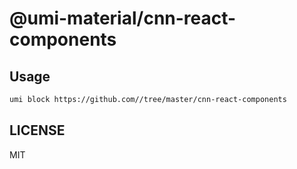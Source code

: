 # @umi-material/cnn-react-components



## Usage

```sh
umi block https://github.com//tree/master/cnn-react-components
```

## LICENSE

MIT
